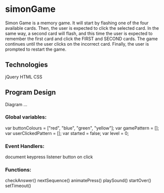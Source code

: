# simonGame

Simon Game is a memory game. It will start by flashing one of the four available cards. 
Then, the user is expected to click the selected card. In the same way, a second card will flash, and this time the user is expected to remember the first card and click the FIRST and SECOND cards.
The game continues until the user clicks on the incorrect card. Finally, the user is prompted to restart the game.

## Technologies 
jQuery
HTML
CSS

## Program Design

Diagram ...

### Global variables:
var buttonColours = ["red", "blue", "green", "yellow"];
var gamePattern = [];
var userClickedPattern = [];
var started = false;
var level = 0;

### Event Handlers:
document keypress listener
button on click 

### Functions:
checkAnswer()
nextSequence()
animatePress()
playSound()
startOver()
setTimeout()
